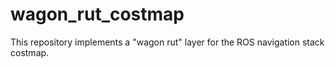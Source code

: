 # wagon_rut_costmap

This repository implements a "wagon rut" layer for the ROS navigation stack costmap. 
